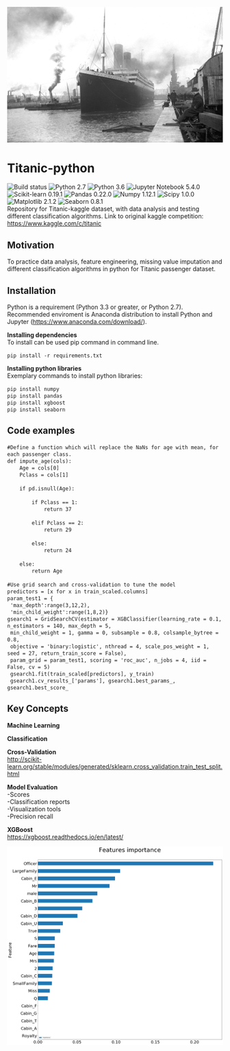![Titanic harbor](https://github.com/bluejurand/Titanic-python/blob/master/images/Titanic_harbor.jpg)  
# Titanic-python
![Build status](https://travis-ci.org/bluejurand/Titanic-python.svg?branch=master) 
![Python 2.7](https://img.shields.io/badge/python-2.7-blue.svg) 
![Python 3.6](https://img.shields.io/badge/python-3.3-blue.svg) 
![Jupyter Notebook 5.4.0](https://img.shields.io/badge/jupyter_notebook-5.4.0-orange.svg) 
![Scikit-learn 0.19.1](https://img.shields.io/badge/scikit_learn-0.19.1-orange.svg) 
![Pandas 0.22.0](https://img.shields.io/badge/pandas-0.22.0-green.svg) 
![Numpy 1.12.1](https://img.shields.io/badge/numpy-1.12.1-yellow.svg) 
![Scipy 1.0.0](https://img.shields.io/badge/scipy-1.0.0-blue.svg) 
![Matplotlib 2.1.2](https://img.shields.io/badge/matplotlib-2.1.2-blue.svg) 
![Seaborn 0.8.1](https://img.shields.io/badge/seaborn-0.8.1-black.svg)  
Repository for Titanic-kaggle dataset, with data analysis and testing different classification algorithms.
Link to original kaggle competition: https://www.kaggle.com/c/titanic

## Motivation

To practice data analysis, feature engineering, missing value imputation and different classification algorithms in python for Titanic passenger dataset.

## Installation

Python is a requirement (Python 3.3 or greater, or Python 2.7). Recommended enviroment is Anaconda distribution to install Python and Jupyter (https://www.anaconda.com/download/).

__Installing dependencies__  
To install can be used pip command in command line.  
  
	pip install -r requirements.txt

__Installing python libraries__  
Exemplary commands to install python libraries:  
 
	pip install numpy  
	pip install pandas  
	pip install xgboost  
	pip install seaborn 
	
## Code examples

	#Define a function which will replace the NaNs for age with mean, for each passenger class.
	def impute_age(cols):
		Age = cols[0]
		Pclass = cols[1]
		
		if pd.isnull(Age):

			if Pclass == 1:
				return 37

			elif Pclass == 2:
				return 29

			else:
				return 24

		else:
			return Age  
 
	#Use grid search and cross-validation to tune the model
	predictors = [x for x in train_scaled.columns]
	param_test1 = {
	 'max_depth':range(3,12,2),
	 'min_child_weight':range(1,8,2)}
	gsearch1 = GridSearchCV(estimator = XGBClassifier(learning_rate = 0.1, n_estimators = 140, max_depth = 5,
	 min_child_weight = 1, gamma = 0, subsample = 0.8, colsample_bytree = 0.8,
	 objective = 'binary:logistic', nthread = 4, scale_pos_weight = 1, seed = 27, return_train_score = False), 
	 param_grid = param_test1, scoring = 'roc_auc', n_jobs = 4, iid = False, cv = 5)
	 gsearch1.fit(train_scaled[predictors], y_train)
	 gsearch1.cv_results_['params'], gsearch1.best_params_, gsearch1.best_score_

## Key Concepts
__Machine Learning__  

__Classification__  

__Cross-Validation__  
http://scikit-learn.org/stable/modules/generated/sklearn.cross_validation.train_test_split.html

__Model Evaluation__  
  -Scores  
  -Classification reports  
  -Visualization tools  
  -Precision recall

__XGBoost__  
https://xgboost.readthedocs.io/en/latest/  
  
![Features importance](https://github.com/bluejurand/Titanic-python/blob/master/images/Features%20importance.png)